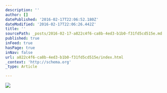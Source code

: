 ```yaml
---
description: ''
author: []
datePublished: '2016-02-17T22:06:52.180Z'
dateModified: '2016-02-17T22:06:26.442Z'
title: ''
sourcePath: _posts/2016-02-17-a822c4f6-ca8b-4ed3-b1b0-f31fd5cd515e.md
published: true
inFeed: true
hasPage: true
inNav: false
url: a822c4f6-ca8b-4ed3-b1b0-f31fd5cd515e/index.html
_context: 'http://schema.org'
_type: Article

---
```

![](https://the-grid-user-content.s3-us-west-2.amazonaws.com/72d2aab8-9b84-438e-b5ca-01be11aeb981.png)